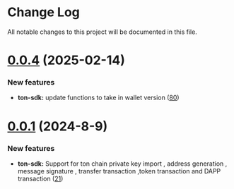 
# Change Log

All notable changes to this project will be documented in this file.

# [0.0.4](https://github.com/mmdi1/go-wallet-sdk) (2025-02-14)

### New features

- **ton-sdk:** update functions to take in wallet version  ([80](https://github.com/mmdi1/go-wallet-sdk/pull/80))

# [0.0.1](https://github.com/mmdi1/go-wallet-sdk) (2024-8-9)

### New features

- **ton-sdk:** Support for ton chain private key import , address generation , message signature , transfer transaction ,token transaction and DAPP transaction  ([21](https://github.com/mmdi1/go-wallet-sdk/pull/21))
